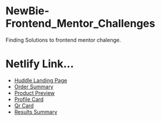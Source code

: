 # NewBie-Frontend_Mentor_Challenges
Finding Solutions to frontend mentor chalenge.

<h1>Netlify Link...</h1>

<ul>
  <li><a target="_blank" href="https://abifm.netlify.app/huddle-landing-page-with-single-introductory-section-master/">Huddle Landing Page</a></li>
  <li><a target="_blank" href="https://abifm.netlify.app/order-summary-component-main/">Order Summary</a></li>
  <li><a target="_blank" href="https://abifm.netlify.app/product-preview-card-component-main/">Product Preview</a></li>
  <li><a target="_blank" href="https://abifm.netlify.app/profile-card-component-main/">Profile Card</a></li>
  <li><a target="_blank" href="https://abifm.netlify.app/qr-code-component-main/">Qr Card</a></li>
  <li><a target="_blank" href="https://abifm.netlify.app/results-summary-component-main/">Results Summary</a></li>
</ul>
